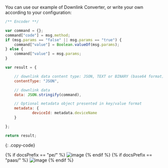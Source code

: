 You can use our example of Downlink Converter, or write your own according to your configuration:

```javascript
/** Encoder **/

var command = {};
command["code"] = msg.method;
if (msg.params == "false" || msg.params == "true") {
    command["value"] = Boolean.valueOf(msg.params);
} else {
    command["value"] = msg.params;
}

var result = {

    // downlink data content type: JSON, TEXT or BINARY (base64 format)
    contentType: "JSON",

    // downlink data
    data: JSON.stringify(command),

    // Optional metadata object presented in key/value format
    metadata: {
            deviceId: metadata.deviceName
    }

};

return result;
```
{: .copy-code}

{% if docsPrefix == "pe/" %}
![image](https://img.thingsboard.io/user-guide/integrations/tuya/tuya-create-downlink-converter-tbel-pe.png)
{% endif %}
{% if docsPrefix == "paas/" %}
![image](https://img.thingsboard.io/user-guide/integrations/tuya/tuya-create-downlink-converter-tbel-pe.png)
{% endif %}